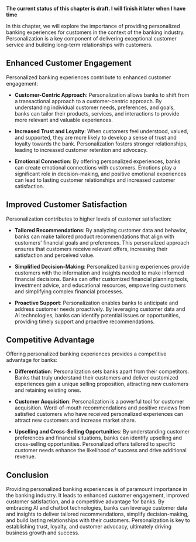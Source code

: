 **The current status of this chapter is draft. I will finish it later when I have time**

In this chapter, we will explore the importance of providing personalized banking experiences for customers in the context of the banking industry. Personalization is a key component of delivering exceptional customer service and building long-term relationships with customers.

**Enhanced Customer Engagement**
--------------------------------

Personalized banking experiences contribute to enhanced customer engagement:

* **Customer-Centric Approach**: Personalization allows banks to shift from a transactional approach to a customer-centric approach. By understanding individual customer needs, preferences, and goals, banks can tailor their products, services, and interactions to provide more relevant and valuable experiences.

* **Increased Trust and Loyalty**: When customers feel understood, valued, and supported, they are more likely to develop a sense of trust and loyalty towards the bank. Personalization fosters stronger relationships, leading to increased customer retention and advocacy.

* **Emotional Connection**: By offering personalized experiences, banks can create emotional connections with customers. Emotions play a significant role in decision-making, and positive emotional experiences can lead to lasting customer relationships and increased customer satisfaction.

**Improved Customer Satisfaction**
----------------------------------

Personalization contributes to higher levels of customer satisfaction:

* **Tailored Recommendations**: By analyzing customer data and behavior, banks can make tailored product recommendations that align with customers' financial goals and preferences. This personalized approach ensures that customers receive relevant offers, increasing their satisfaction and perceived value.

* **Simplified Decision-Making**: Personalized banking experiences provide customers with the information and insights needed to make informed financial decisions. Banks can offer customized financial planning tools, investment advice, and educational resources, empowering customers and simplifying complex financial processes.

* **Proactive Support**: Personalization enables banks to anticipate and address customer needs proactively. By leveraging customer data and AI technologies, banks can identify potential issues or opportunities, providing timely support and proactive recommendations.

**Competitive Advantage**
-------------------------

Offering personalized banking experiences provides a competitive advantage for banks:

* **Differentiation**: Personalization sets banks apart from their competitors. Banks that truly understand their customers and deliver customized experiences gain a unique selling proposition, attracting new customers and retaining existing ones.

* **Customer Acquisition**: Personalization is a powerful tool for customer acquisition. Word-of-mouth recommendations and positive reviews from satisfied customers who have received personalized experiences can attract new customers and increase market share.

* **Upselling and Cross-Selling Opportunities**: By understanding customer preferences and financial situations, banks can identify upselling and cross-selling opportunities. Personalized offers tailored to specific customer needs enhance the likelihood of success and drive additional revenue.

**Conclusion**
--------------

Providing personalized banking experiences is of paramount importance in the banking industry. It leads to enhanced customer engagement, improved customer satisfaction, and a competitive advantage for banks. By embracing AI and chatbot technologies, banks can leverage customer data and insights to deliver tailored recommendations, simplify decision-making, and build lasting relationships with their customers. Personalization is key to establishing trust, loyalty, and customer advocacy, ultimately driving business growth and success.
